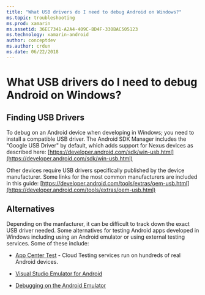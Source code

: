 ```yaml
---
title: "What USB drivers do I need to debug Android on Windows?"
ms.topic: troubleshooting
ms.prod: xamarin
ms.assetid: 36EC7341-A2A4-409C-BD4F-330BAC505123
ms.technology: xamarin-android
author: conceptdev
ms.author: crdun
ms.date: 06/22/2018
---
```


# What USB drivers do I need to debug Android on Windows?

## Finding USB Drivers

To debug on an Android device when developing in Windows; you need to
install a compatible USB driver. The Android SDK Manager includes the
"Google USB Driver" by default, which adds support for Nexus devices as
described here:
[https://developer.android.com/sdk/win-usb.html](https://developer.android.com/sdk/win-usb.html)

Other devices require USB drivers specifically published by the device
manufacturer. Some links for the most common manufacturers are included
in this guide:
[https://developer.android.com/tools/extras/oem-usb.html](https://developer.android.com/tools/extras/oem-usb.html)

## Alternatives

Depending on the manfacturer, it can be difficult to track down the
exact USB driver needed. Some alternatives for testing Android apps
developed in Windows including using an Android emulator or using
external testing services. Some of these include:

- [App Center Test](https://docs.microsoft.com/appcenter/test-cloud/) - Cloud Testing services run on hundreds of real Android devices.

- [Visual Studio Emulator for Android](https://visualstudio.microsoft.com/vs/msft-android-emulator/)

- [Debugging on the Android Emulator](~/android/deploy-test/debugging/debug-on-emulator.md)
